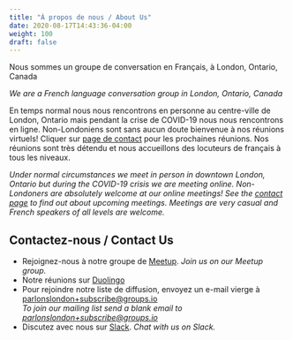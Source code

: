 ```yaml
---
title: "À propos de nous / About Us"
date: 2020-08-17T14:43:36-04:00
weight: 100
draft: false
---
```


Nous sommes un groupe de conversation en Français, à London, Ontario, Canada

_We are a French language conversation group in London, Ontario, Canada_

<!--more-->

En temps normal nous nous rencontrons en personne au centre-ville de London, Ontario mais pendant la crise de COVID-19 nous nous rencontrons en ligne. Non-Londoniens sont sans aucun doute bienvenue à nos réunions virtuels! Cliquer sur [page de contact](../page/contact/) pour les prochaines réunions. Nos réunions sont très détendu et nous accueillons des locuteurs de français à tous les niveaux.

_Under normal circumstances we meet in person in downtown London, Ontario but during the COVID-19 crisis we are meeting online. Non-Londoners are absolutely welcome at our online meetings! See the [contact page](../page/contact/) to find out about upcoming meetings. Meetings are very casual and French speakers of all levels are welcome._

## Contactez-nous / Contact Us

* Rejoignez-nous à notre groupe de [Meetup](https://www.meetup.com/French-Conversation-in-London/). _Join us on our Meetup group._
* Notre réunions sur [Duolingo](https://events.duolingo.com/london-french/)
* Pour rejoindre notre liste de diffusion, envoyez un e-mail vierge à [parlonslondon+subscribe@groups.io](mailto:parlonslondon+subscribe@groups.io)  
_To join our mailing list send a blank email to [parlonslondon+subscribe@groups.io](mailto:parlonslondon+subscribe@groups.io)_
* Discutez avec nous sur [Slack](https://parlonslondon.slack.com). _Chat with us on Slack._


